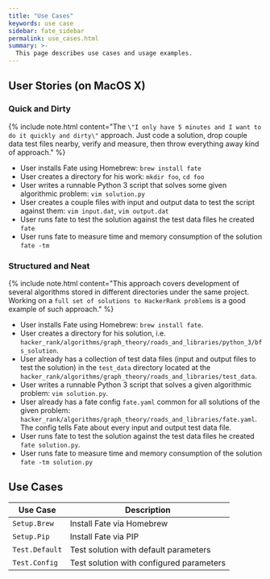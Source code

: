```yaml
---
title: "Use Cases"
keywords: use case
sidebar: fate_sidebar
permalink: use_cases.html
summary: >-
  This page describes use cases and usage examples.
---
```

## User Stories (on MacOS X)

### Quick and Dirty

{% include note.html content="The `\"I only have 5 minutes and I want to do it quickly and dirty\"` approach. Just code a solution, drop couple data test files nearby, verify and measure, then throw everything away kind of approach." %}

* User installs Fate using Homebrew: `brew install fate`
* User creates a directory for his work: `mkdir foo`, `cd foo`
* User writes a runnable Python 3 script that solves some given algorithmic problem: `vim solution.py`
* User creates a couple files with input and output data to test the script against them: `vim input.dat`, `vim output.dat`
* User runs fate to test the solution against the test data files he created `fate`
* User runs fate to measure time and memory consumption of the solution `fate -tm`

### Structured and Neat

{% include note.html content="This approach covers development of several algorithms stored in different directories under the same project. Working on a `full set of solutions to HackerRank problems` is a good example of such approach." %}

* User installs Fate using Homebrew: `brew install fate`.
* User creates a directory for his solution, i.e. `hacker_rank/algorithms/graph_theory/roads_and_libraries/python_3/bfs_solution`.
* User already has a collection of test data files (input and output files to test the solution) in the `test_data` directory located at the `hacker_rank/algorithms/graph_theory/roads_and_libraries/test_data`.
* User writes a runnable Python 3 script that solves a given algorithmic problem: `vim solution.py`.
* User already has a fate config `fate.yaml` common for all solutions of the given problem: `hacker_rank/algorithms/graph_theory/roads_and_libraries/fate.yaml`. The config tells Fate about every input and output test data file.
* User runs fate to test the solution against the test data files he created `fate solution.py`.
* User runs fate to measure time and memory consumption of the solution `fate -tm solution.py`

## Use Cases

| Use Case | Description |
|-|-|
| `Setup.Brew` | Install Fate via Homebrew |
| `Setup.Pip` | Install Fate via PIP |
| `Test.Default` | Test solution with default parameters |
| `Test.Config` | Test solution with configured parameters |
